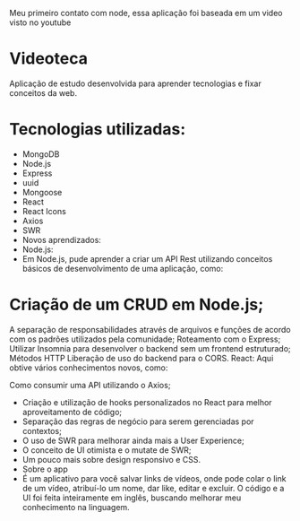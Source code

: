 
Meu primeiro contato com node, essa aplicação foi baseada em um video visto no youtube


# Videoteca
Aplicação de estudo desenvolvida para aprender tecnologias e fixar conceitos da web.

# Tecnologias utilizadas:
* MongoDB
* Node.js
* Express
* uuid
* Mongoose 
* React
* React Icons
* Axios
* SWR
* Novos aprendizados:
* Node.js:
* Em Node.js, pude aprender a criar um API Rest utilizando conceitos básicos de desenvolvimento de uma aplicação, como:

# Criação de um CRUD em Node.js;
A separação de responsabilidades através de arquivos e funções de acordo com os padrões utilizados pela comunidade;
Roteamento com o Express;
Utilizar Insomnia para desenvolver o backend sem um frontend estruturado;
Métodos HTTP
Liberação de uso do backend para o CORS.
React:
Aqui obtive vários conhecimentos novos, como:

Como consumir uma API utilizando o Axios;
* Criação e utilização de hooks personalizados no React para melhor aproveitamento de código;
* Separação das regras de negócio para serem gerenciadas por contextos;
* O uso de SWR para melhorar ainda mais a User Experience;
* O conceito de UI otimista e o mutate de SWR;
* Um pouco mais sobre design responsivo e CSS.
* Sobre o app
* É um aplicativo para você salvar links de vídeos, onde pode colar o link de um vídeo, atribuí-lo um nome, dar like, editar e excluir. O código e a UI foi feita inteiramente em inglês, buscando melhorar meu conhecimento na linguagem.
